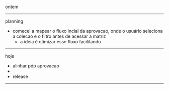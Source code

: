 ontem

---

planning
- comecei a mapear o fluxo incial da aprovacao, onde o usuário seleciona a colecao e o filtro antes de acessar a matriz
	- a ideia é otimizar esse fluxo facilitando 

---

hoje
- alinhar pdp aprovacao 
- 
- release


---